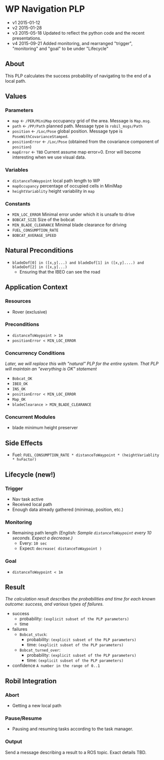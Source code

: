 # WP Navigation PLP
- v1 2015-01-12
- v2 2015-01-28
- v3 2015-05-18 Updated to reflect the python code and the recent presentations.
- v4 2015-09-21 Added monitoring, and rearranged "trigger", "monitoring" and "goal" to be under "Lifecycle"

## About
This PLP calculates the success probability of navigating to the end of a local path.

## Values
### Parameters
* `map` &larr; `/PER/MiniMap` occupancy grid of the area. Message is `Map.msg`.
* `path` &larr; `/PP/Path` planned path. Message type is `robil_msgs/Path`
* `position` &larr; `/Loc/Pose` global position. Message type is `PoseWithCovarianceStamped`.
* `positionError` &larr; `/Loc/Pose` (obtained from the covariance component of `position`)
* `mapError` &larr; `TBD` Current assume map error=0. Error will become interesting when we use visual data.

### Variables
* `distanceToWaypoint` local path length to WP
* `mapOccupancy` percentage of occupied cells in MiniMap
* `heightVariablity` height variability in `map`

### Constants
* `MIN_LOC_ERROR` Minimal error under which it is unsafe to drive
* `BOBCAT_SIZE` Size of the bobcat
* `MIN_BLADE_CLEARANCE` Minimal blade clearance for driving
* `FUEL_CONSUMPTION_RATE`
* `BOBCAT_AVERAGE_SPEED`

## Natural Preconditions
* `bladeDof[0] in ([x,y]...) and bladeDof[1] in ([x,y]....) and bladeDof[2] in ([x,y]...)`
    - Ensuring that the IBEO can see the road

## Application Context
### Resources
* Rover (exclusive)

### Preconditions
* `distanceToWaypoint > 1m`
* `positionError < MIN_LOC_ERROR`

### Concurrency Conditions
_Later, we will replace this with "natural" PLP for the entire system. That PLP will maintain an "everything is OK" statement_
* `Bobcat_OK`
* `IBEO_OK`
* `INS_OK`
* `positionError < MIN_LOC_ERROR`
* `Map_OK`
* `bladeClearance > MIN_BLADE_CLEARANCE`

### Concurrent Modules
* blade minimum height preserver

## Side Effects
* Fuel: `FUEL_CONSUMPTION_RATE * distanceToWaypoint * (heightVariablity * hvFactor)`

## Lifecycle (new!)

### Trigger
* Nav task active
* Received local path
* Enough data already gathered (minimap, position, etc.)

### Monitoring
* Remaining path length _(English: Sample `distanceToWaypoint` every 10 seconds. Expect a decrease.)_
  * Every: `10 sec`
  * Expect: `decrease( distanceToWaypoint )`

### Goal
* `distanceToWaypoint < 1m`

## Result
_The calculation result describes the probabilities and time for each known outcome: success, and various types of failures._
* success
  * probability: `(explicit subset of the PLP parameters)`
  * time
* failures
  * `Bobcat_stuck`:
    * probability: `(explicit subset of the PLP parameters)`
    * time: `(explicit subset of the PLP parameters)`
  * `Bobcat_turned_over`:
    * probability: `(explicit subset of the PLP parameters)`
    * time: `(explicit subset of the PLP parameters)`
* confidence `A number in the range of 0..1`

## Robil Integration

### Abort
* Getting a new local path

### Pause/Resume
* Pausing and resuming tasks according to the task manager.

### Output
Send a message describing a result to a ROS topic. Exact details TBD.
